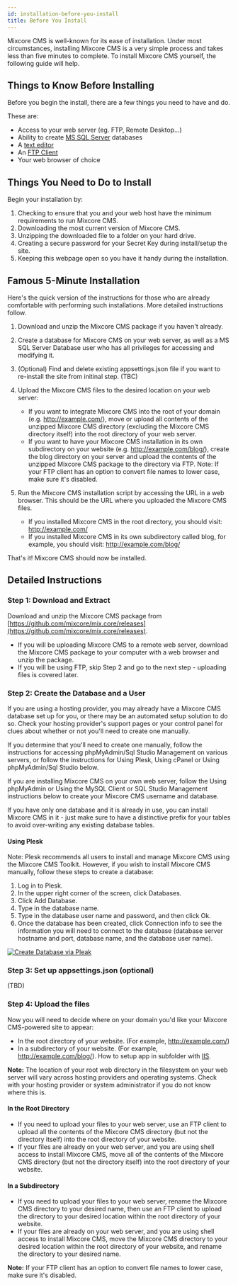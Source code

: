 ```yaml
---
id: installation-before-you-install
title: Before You Install
---
```


Mixcore CMS is well-known for its ease of installation. Under most circumstances, installing Mixcore CMS is a very simple process and takes less than five minutes to complete. To install Mixcore CMS yourself, the following guide will help.

## Things to Know Before Installing

Before you begin the install, there are a few things you need to have and do.

These are:

- Access to your web server (eg. FTP, Remote Desktop...)
- Ability to create [MS SQL Server](https://docs.microsoft.com/en-us/sql/relational-databases/databases/create-a-database) databases
- A [text editor](https://notepad-plus-plus.org/)
- An [FTP Client](https://filezilla-project.org/)
- Your web browser of choice

## Things You Need to Do to Install

Begin your installation by:

1. Checking to ensure that you and your web host have the minimum requirements to run Mixcore CMS.
2. Downloading the most current version of Mixcore CMS.
3. Unzipping the downloaded file to a folder on your hard drive.
4. Creating a secure password for your Secret Key during install/setup the site.
5. Keeping this webpage open so you have it handy during the installation.

## Famous 5-Minute Installation

Here's the quick version of the instructions for those who are already comfortable with performing such installations. More detailed instructions follow.

1. Download and unzip the Mixcore CMS package if you haven't already.
2. Create a database for Mixcore CMS on your web server, as well as a MS SQL Server Database user who has all privileges for accessing and modifying it.
3. (Optional) Find and delete existing appsettings.json file if you want to re-install the site from initinal step. (TBC)
4. Upload the Mixcore CMS files to the desired location on your web server:
    - If you want to integrate Mixcore CMS into the root of your domain (e.g. http://example.com/), move or upload all contents of the unzipped Mixcore CMS directory (excluding the Mixcore CMS directory itself) into the root directory of your web server.
    - If you want to have your Mixcore CMS installation in its own subdirectory on your website (e.g. http://example.com/blog/), create the blog directory on your server and upload the contents of the unzipped Mixcore CMS package to the directory via FTP.
   Note: If your FTP client has an option to convert file names to lower case, make sure it's disabled.

5. Run the Mixcore CMS installation script by accessing the URL in a web browser. This should be the URL where you uploaded the Mixcore CMS files.
    - If you installed Mixcore CMS in the root directory, you should visit: http://example.com/
    - If you installed Mixcore CMS in its own subdirectory called blog, for example, you should visit: http://example.com/blog/

That's it! Mixcore CMS should now be installed.

## Detailed Instructions
### Step 1: Download and Extract
Download and unzip the Mixcore CMS package from [https://github.com/mixcore/mix.core/releases](https://github.com/mixcore/mix.core/releases).

 - If you will be uploading Mixcore CMS to a remote web server, download the Mixcore CMS package to your computer with a web browser and unzip the package.
 - If you will be using FTP, skip Step 2 and go to the next step - uploading files is covered later.

### Step 2: Create the Database and a User

If you are using a hosting provider, you may already have a Mixcore CMS database set up for you, or there may be an automated setup solution to do so. Check your hosting provider's support pages or your control panel for clues about whether or not you'll need to create one manually.

If you determine that you'll need to create one manually, follow the instructions for accessing phpMyAdmin/Sql Studio Management on various servers, or follow the instructions for Using Plesk, Using cPanel or Using phpMyAdmin/Sql Studio below.

If you are installing Mixcore CMS on your own web server, follow the Using phpMyAdmin or Using the MySQL Client or SQL Studio Management instructions below to create your Mixcore CMS username and database.

If you have only one database and it is already in use, you can install Mixcore CMS in it - just make sure to have a distinctive prefix for your tables to avoid over-writing any existing database tables.

#### Using Plesk

Note: Plesk recommends all users to install and manage Mixcore CMS using the Mixcore CMS Toolkit. However, if you wish to install Mixcore CMS manually, follow these steps to create a database:

1. Log in to Plesk.
2. In the upper right corner of the screen, click Databases.
3. Click Add Database.
4. Type in the database name.
5. Type in the database user name and password, and then click Ok.
6. Once the database has been created, click Connection info to see the information you will need to connect to the database (database server hostname and port, database name, and the database user name).

[![Create Database via Pleak](http://img.youtube.com/vi/XzJEfh8I9ek/0.jpg)](http://www.youtube.com/watch?v=XzJEfh8I9ek "Create Database via Plesk")

### Step 3: Set up appsettings.json (optional)
(TBD)

### Step 4: Upload the files

Now you will need to decide where on your domain you'd like your Mixcore CMS-powered site to appear:

- In the root directory of your website. (For example, http://example.com/)
- In a subdirectory of your website. (For example, http://example.com/blog/). How to setup app in subfolder with [IIS](https://docs.microsoft.com/en-us/iis/configuration/system.applicationhost/sites/site/application/).

**Note:** The location of your root web directory in the filesystem on your web server will vary across hosting providers and operating systems. Check with your hosting provider or system administrator if you do not know where this is.

#### In the Root Directory
- If you need to upload your files to your web server, use an FTP client to upload all the contents of the Mixcore CMS directory (but not the directory itself) into the root directory of your website.
- If your files are already on your web server, and you are using shell access to install Mixcore CMS, move all of the contents of the Mixcore CMS directory (but not the directory itself) into the root directory of your website.

#### In a Subdirectory
- If you need to upload your files to your web server, rename the Mixcore CMS directory to your desired name, then use an FTP client to upload the directory to your desired location within the root directory of your website.
- If your files are already on your web server, and you are using shell access to install Mixcore CMS, move the Mixcore CMS directory to your desired location within the root directory of your website, and rename the directory to your desired name.

**Note:** If your FTP client has an option to convert file names to lower case, make sure it's disabled.



